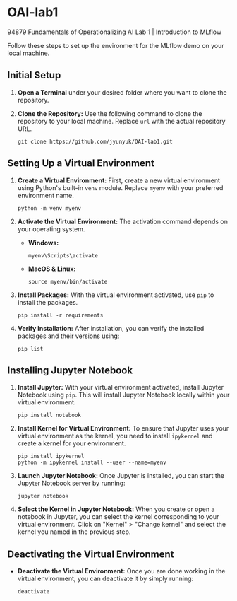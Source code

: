 # OAI-lab1
94879 Fundamentals of Operationalizing AI Lab 1 | Introduction to MLflow

Follow these steps to set up the environment for the MLflow demo on your local machine.

## Initial Setup

1. **Open a Terminal** under your desired folder where you want to clone the repository.

2. **Clone the Repository:** Use the following command to clone the repository to your local machine. Replace `url` with the actual repository URL.
    ```
    git clone https://github.com/jyunyuk/OAI-lab1.git
    ```

## Setting Up a Virtual Environment

1. **Create a Virtual Environment:** First, create a new virtual environment using Python's built-in `venv` module. Replace `myenv` with your preferred environment name.
    ```
    python -m venv myenv
    ```

2. **Activate the Virtual Environment:** The activation command depends on your operating system.

    - **Windows:**
        ```
        myenv\Scripts\activate
        ```

    - **MacOS & Linux:**
        ```
        source myenv/bin/activate
        ```

3. **Install Packages:** With the virtual environment activated, use `pip` to install the packages.
    ```
    pip install -r requirements
    ```

4. **Verify Installation:** After installation, you can verify the installed packages and their versions using:
    ```
    pip list
    ```

## Installing Jupyter Notebook

1. **Install Jupyter:** With your virtual environment activated, install Jupyter Notebook using `pip`. This will install Jupyter Notebook locally within your virtual environment.
    ```
    pip install notebook
    ```

2. **Install Kernel for Virtual Environment:** To ensure that Jupyter uses your virtual environment as the kernel, you need to install `ipykernel` and create a kernel for your environment.
    ```
    pip install ipykernel
    python -m ipykernel install --user --name=myenv
    ```

3. **Launch Jupyter Notebook:** Once Jupyter is installed, you can start the Jupyter Notebook server by running:
    ```
    jupyter notebook
    ```

4. **Select the Kernel in Jupyter Notebook:** When you create or open a notebook in Jupyter, you can select the kernel corresponding to your virtual environment. Click on "Kernel" > "Change kernel" and select the kernel you named in the previous step.

## Deactivating the Virtual Environment

- **Deactivate the Virtual Environment:** Once you are done working in the virtual environment, you can deactivate it by simply running:
    ```
    deactivate
    ```

